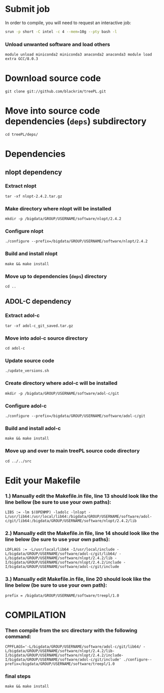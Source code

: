 # Submit job

In order to compile, you will need to request an interactive job:

```bash
srun -p short -C intel -c 4 --mem=10g --pty bash -l
```

### Unload unwanted software and load others
`module unload miniconda2 miniconda3 anaconda2 anaconda3
module load extra GCC/8.0.3`

# Download source code
`git clone git://github.com/blackrim/treePL.git`

# Move into source code dependencies (`deps`) subdirectory
`cd treePL/deps/`
# Dependencies
## nlopt dependency
### Extract nlopt
`tar -xf nlopt-2.4.2.tar.gz`

### Make directory where nlopt will be installed
`mkdir -p /bigdata/GROUP/USERNAME/software/nlopt/2.4.2`


### Configure nlopt
`./configure --prefix=/bigdata/GROUP/USERNAME/software/nlopt/2.4.2`

### Build and install nlopt
`make && make install`

### Move up to dependencies (`deps`) directory
`cd ..`

## ADOL-C dependency
### Extract adol-c
`tar -xf adol-c_git_saved.tar.gz`

### Move into adol-c source directory
`cd adol-c`
### Update source code
`./update_versions.sh`

### Create directory where adol-c will be installed
`mkdir -p /bigdata/GROUP/USERNAME/software/adol-c/git`

### Configure adol-c
`./configure --prefix=/bigdata/GROUP/USERNAME/software/adol-c/git`

### Build and install adol-c
`make && make install`

### Move up and over to main treePL source code directory
`cd ../../src`

# Edit your Makefile
### 1.) Manually edit the Makefile.in file, line 13 should look like the line bellow (be sure to use your own paths):
`LIBS := -lm $(OPENMP) -ladolc -lnlopt
-L/usr/lib64:/usr/local/lib64:/bigdata/GROUP/USERNAME/software/adol-c/git/lib64:/bigdata/GROUP/USERNAME/software/nlopt/2.4.2/lib`

### 2.) Manually edit the Makefile.in file, line 14 should look like the line below (be sure to use your own paths):
`LDFLAGS := -L/usr/local/lib64 -I/usr/local/include -L/bigdata/GROUP/USERNAME/software/adol-c/git/lib64/ -L/bigdata/GROUP/USERNAME/software/nlopt/2.4.2/lib -I/bigdata/GROUP/USERNAME/software/nlopt/2.4.2/include -I/bigdata/GROUP/USERNAME/software/adol-c/git/include`

### 3.) Manually edit Makefile.in file, line 20 should look like the line below (be sure to use your own path):
`prefix = /bigdata/GROUP/USERNAME/software/treepl/1.0`

# COMPILATION
### Then compile from the src directory with the following command:
`CPPFLAGS='-L/bigdata/GROUP/USERNAME/software/adol-c/git/lib64/
-L/bigdata/GROUP/USERNAME/software/nlopt/2.4.2/lib-I/bigdata/GROUP/USERNAME/software/nlopt/2.4.2/include-I/bigdata/GROUP/USERNAME/software/adol-c/git/include'
./configure--prefix=/bigdata/GROUP/USERNAME/software/treepl/1.0`

### final steps
`make && make install`
